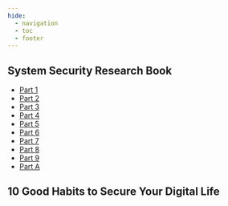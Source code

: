 ```yaml
---
hide:
  - navigation
  - toc
  - footer
---
```


<style>
  /* Hide this page's first H1 */
  .md-typeset h1:first-of-type { display: none !important; }
  /* Optional: hide the floating action buttons next to the H1 */
  .md-content__button { display: none !important; }
</style>

## System Security Research Book

- [Part 1](syssec_research_book/p1-why-system-security.md)
- [Part 2](syssec_research_book/p2-Research-Philosophy.md)
- [Part 3](syssec_research_book/p3-literature-review.md)
- [Part 4](syssec_research_book/p4-knowledge-for-research.md)
- [Part 5](syssec_research_book/p5-Summary-Research-SE.md)
- [Part 6](syssec_research_book/p6-research-presentation.md)
- [Part 7](syssec_research_book/p7-technology-transfer.md)
- [Part 8](syssec_research_book/p8-dont-waste-time.md)
- [Part 9](syssec_research_book/p9-research-groups.md)
- [Part A](syssec_research_book/p10-properity-of-crisis.md)

## 10 Good Habits to Secure Your Digital Life
